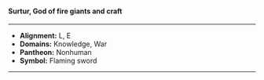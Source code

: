 #### Surtur, God of fire giants and craft
___

- **Alignment:** L, E
- **Domains:** Knowledge, War
- **Pantheon:** Nonhuman
- **Symbol:** Flaming sword
___
